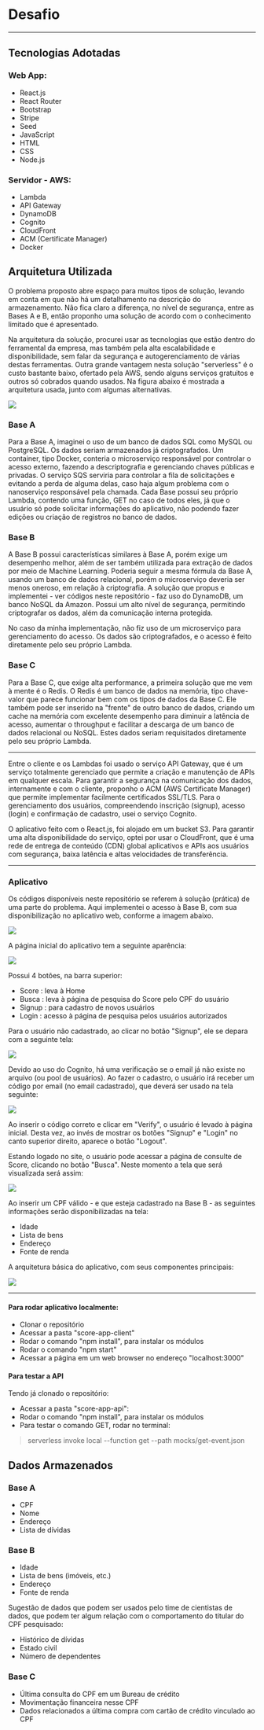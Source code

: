 # Desafio
---

## Tecnologias Adotadas
### Web App:
* React.js
* React Router
* Bootstrap
* Stripe
* Seed
* JavaScript
* HTML
* CSS
* Node.js

### Servidor - AWS:
* Lambda
* API Gateway
* DynamoDB
* Cognito
* CloudFront
* ACM (Certificate Manager) 
* Docker

## Arquitetura Utilizada

O problema proposto abre espaço para muitos tipos de solução, levando em conta em que não há um detalhamento na descrição do armazenamento. Não fica claro a diferença, no nível de segurança, entre as Bases A e B, então proponho uma solução de acordo com o conhecimento limitado que é apresentado. 

Na arquitetura da solução, procurei usar as tecnologias que estão dentro do ferramental da empresa, mas também pela alta escalabilidade e disponibilidade, sem falar da segurança e autogerenciamento de várias destas ferramentas. Outra grande vantagem nesta solução "serverless" é o custo bastante baixo, ofertado pela AWS, sendo alguns serviços gratuitos e outros só cobrados quando usados. Na figura abaixo é mostrada a arquitetura usada, junto com algumas alternativas.

![](assets/arch.png)

### Base A
Para a Base A, imaginei o uso de um banco de dados SQL como MySQL ou PostgreSQL. Os dados seriam armazenados já criptografados. Um container, tipo Docker, conteria o microserviço responsável por controlar o acesso externo, fazendo a descriptografia e gerenciando chaves públicas e privadas. O serviço SQS serviria para controlar a fila de solicitações e evitando a perda de alguma delas, caso haja algum problema com o nanoserviço responsável pela chamada. Cada Base possui seu próprio Lambda, contendo uma função, GET no caso de todos eles, já que o usuário só pode solicitar informações do aplicativo, não podendo fazer edições ou criação de registros no banco de dados. 

### Base B
A Base B possui características similares à Base A, porém exige um desempenho melhor, além de ser também utilizada para extração de dados por meio de Machine Learning. Poderia seguir a mesma fórmula da Base A, usando um banco de dados relacional, porém o microserviço deveria ser menos oneroso, em relação à criptografia. A solução que propus e implementei - ver códigos neste repositório - faz uso do DynamoDB, um banco NoSQL da Amazon. Possui um alto nível de segurança, permitindo criptografar os dados, além da comunicação interna protegida. 

No caso da minha implementação, não fiz uso de um microserviço para gerenciamento do acesso. Os dados são criptografados, e o acesso é feito diretamente pelo seu próprio Lambda.

### Base C
Para a Base C, que exige alta performance, a primeira solução que me vem à mente é o Redis. O Redis é um banco de dados na memória, tipo chave-valor que parece funcionar bem com os tipos de dados da Base C. Ele também pode ser inserido na "frente" de outro banco de dados, criando um cache na memória com excelente desempenho para diminuir a latência de acesso, aumentar o throughput e facilitar a descarga de um banco de dados relacional ou NoSQL. Estes dados seriam requisitados diretamente pelo seu próprio Lambda.

---

Entre o cliente e os Lambdas foi usado o serviço API Gateway, que é um serviço totalmente gerenciado que permite a criação e manutenção de APIs em qualquer escala. Para garantir a segurança na comunicação dos dados, internamente e com o cliente, proponho o ACM (AWS Certificate Manager) que permite implementar facilmente certificados SSL/TLS. Para o gerenciamento dos usuários, compreendendo inscrição (signup), acesso (login) e confirmação de cadastro, usei o serviço Cognito.

O aplicativo feito com o React.js, foi alojado em um bucket S3. Para garantir uma alta disponibilidade do serviço, optei por usar o CloudFront, que é uma rede de entrega de conteúdo (CDN) global aplicativos e APIs aos usuários com segurança, baixa latência e altas velocidades de transferência.

---

### Aplicativo
Os códigos disponíveis neste repositório se referem à solução (prática) de uma parte do problema. Aqui implementei o acesso à Base B, com sua disponibilização no aplicativo web, conforme a imagem abaixo.

![](assets/sol.png)

A página inicial do aplicativo tem a seguinte aparência:

![](assets/home.png)

Possui 4 botões, na barra superior: 

* Score : leva à Home
* Busca : leva à página de pesquisa do Score pelo CPF do usuário
* Signup : para cadastro de novos usuários
* Login : acesso à página de pesquisa pelos usuários autorizados

Para o usuário não cadastrado, ao clicar no botão "Signup", ele se depara com a seguinte tela:

![](assets/signup.png)

Devido ao uso do Cognito, há uma verificação se o email já não existe no arquivo (ou pool de usuários). Ao fazer o cadastro, o usuário irá receber um código por email (no email cadastrado), que deverá ser usado na tela seguinte:

![](assets/confirm.png)

Ao inserir o código correto e clicar em "Verify", o usuário é levado à página inicial. Desta vez, ao invés de mostrar os botões "Signup" e "Login" no canto superior direito, aparece o botão "Logout".

Estando logado no site, o usuário pode acessar a página de consulte de Score, clicando no botão "Busca". Neste momento a tela que será visualizada será assim:

![](assets/busca.png)

Ao inserir um CPF válido - e que esteja cadastrado na Base B - as seguintes informações serão disponibilizadas na tela:  

* Idade
* Lista de bens
* Endereço
* Fonte de renda

A arquitetura básica do aplicativo, com seus componentes principais:

![](assets/arch-app.png)

---

#### Para rodar aplicativo localmente:
* Clonar o repositório
* Acessar a pasta "score-app-client"
* Rodar o comando "npm install", para instalar os módulos
* Rodar o comando "npm start"
* Acessar a página em um web browser no endereço "localhost:3000"

#### Para testar a API
Tendo já clonado o repositório:

* Acessar a pasta "score-app-api":
* Rodar o comando "npm install", para instalar os módulos
* Para testar o comando GET, rodar no terminal: 
> serverless invoke local --function get --path mocks/get-event.json


## Dados Armazenados
### Base A
* CPF
* Nome
* Endereço
* Lista de dívidas

### Base B
* Idade
* Lista de bens (imóveis, etc.)
* Endereço
* Fonte de renda

Sugestão de dados que podem ser usados pelo time de cientistas de dados, que podem ter algum relação com o comportamento do titular do CPF pesquisado:

* Histórico de dívidas
* Estado civil
* Número de dependentes

### Base C
* Última consulta do CPF em um Bureau de crédito
* Movimentação financeira nesse CPF
* Dados relacionados a última compra com cartão de crédito vinculado ao CPF